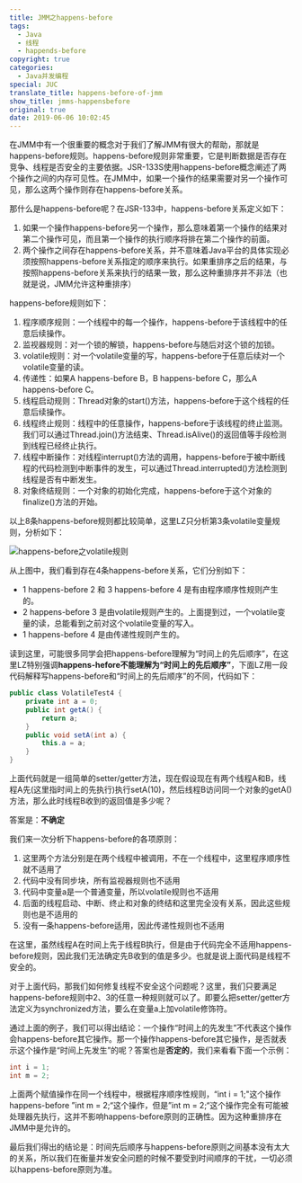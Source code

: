 ```yaml
---
title: JMM之happens-before
tags:
  - Java
  - 线程
  - happends-before
copyright: true
categories:
  - Java并发编程
special: JUC
translate_title: happens-before-of-jmm
show_title: jmms-happensbefore
original: true
date: 2019-06-06 10:02:45
---
```

在JMM中有一个很重要的概念对于我们了解JMM有很大的帮助，那就是happens-before规则。happens-before规则非常重要，它是判断数据是否存在竞争、线程是否安全的主要依据。JSR-133S使用happens-before概念阐述了两个操作之间的内存可见性。在JMM中，如果一个操作的结果需要对另一个操作可见，那么这两个操作则存在happens-before关系。

 那什么是happens-before呢？在JSR-133中，happens-before关系定义如下：

1. 如果一个操作happens-before另一个操作，那么意味着第一个操作的结果对第二个操作可见，而且第一个操作的执行顺序将排在第二个操作的前面。
2. 两个操作之间存在happens-before关系，并不意味着Java平台的具体实现必须按照happens-before关系指定的顺序来执行。如果重排序之后的结果，与按照happens-before关系来执行的结果一致，那么这种重排序并不非法（也就是说，JMM允许这种重排序）

happens-before规则如下：

1. 程序顺序规则：一个线程中的每一个操作，happens-before于该线程中的任意后续操作。
2. 监视器规则：对一个锁的解锁，happens-before与随后对这个锁的加锁。
3. volatile规则：对一个volatile变量的写，happens-before于任意后续对一个volatile变量的读。
4. 传递性：如果A happens-before B，B happens-before C，那么A happens-before C。
5. 线程启动规则：Thread对象的start()方法，happens-before于这个线程的任意后续操作。
6. 线程终止规则：线程中的任意操作，happens-before于该线程的终止监测。我们可以通过Thread.join()方法结束、Thread.isAlive()的返回值等手段检测到线程已经终止执行。
7. 线程中断操作：对线程interrupt()方法的调用，happens-before于被中断线程的代码检测到中断事件的发生，可以通过Thread.interrupted()方法检测到线程是否有中断发生。
8. 对象终结规则：一个对象的初始化完成，happens-before于这个对象的finalize()方法的开始。

以上8条happens-before规则都比较简单，这里LZ只分析第3条volatile变量规则，分析如下：

![happens-before之volatile规则](https://gitee.com/zhangzwd/pic-bed/raw/master/blog/happens-before之volatile规则.png)

从上图中，我们看到存在4条happens-before关系，它们分别如下：

* 1 happens-before 2 和 3 happens-before 4 是有由程序顺序性规则产生的。
* 2 happens-before 3 是由volatile规则产生的。上面提到过，一个volatile变量的读，总能看到之前对这个volatile变量的写入。
* 1 happens-before 4 是由传递性规则产生的。

读到这里，可能很多同学会把happens-before理解为“时间上的先后顺序”，在这里LZ特别强调**happens-hefore不能理解为“时间上的先后顺序”**，下面LZ用一段代码解释写happens-before和“时间上的先后顺序”的不同，代码如下：

```java
public class VolatileTest4 {
    private int a = 0;
    public int getA() {
        return a;
    }
    public void setA(int a) {
        this.a = a;
    }
}
```

上面代码就是一组简单的setter/getter方法，现在假设现在有两个线程A和B，线程A先(这里指时间上的先执行)执行setA(10)，然后线程B访问同一个对象的getA()方法，那么此时线程B收到的返回值是多少呢？

答案是：**不确定**

我们来一次分析下happens-before的各项原则：

1. 这里两个方法分别是在两个线程中被调用，不在一个线程中，这里程序顺序性就不适用了
2. 代码中没有同步块，所有监视器规则也不适用
3. 代码中变量a是一个普通变量，所以volatile规则也不适用
4. 后面的线程启动、中断、终止和对象的终结和这里完全没有关系，因此这些规则也是不适用的
5. 没有一条happens-before适用，因此传递性规则也不适用

在这里，虽然线程A在时间上先于线程B执行，但是由于代码完全不适用happens-before规则，因此我们无法确定先B收到的值是多少。也就是说上面代码是线程不安全的。

对于上面代码，那我们如何修复线程不安全这个问题呢？这里，我们只要满足happens-before规则中2、3的任意一种规则就可以了。即要么把setter/getter方法定义为synchronized方法，要么在变量a上加volatile修饰符。

通过上面的例子，我们可以得出结论：一个操作“时间上的先发生”不代表这个操作会happens-before其它操作。那一个操作happens-before其它操作，是否就表示这个操作是“时间上先发生”的呢？答案也是**否定的**，我们来看看下面一个示例：

```java
int i = 1;
int m = 2;
```

上面两个赋值操作在同一个线程中，根据程序顺序性规则，“int i = 1;"这个操作happens-before ”int m = 2;“这个操作，但是”int m = 2;“这个操作完全有可能被处理器先执行，这并不影响happens-before原则的正确性。因为这种重排序在JMM中是允许的。

最后我们得出的结论是：时间先后顺序与happens-before原则之间基本没有太大的关系，所以我们在衡量并发安全问题的时候不要受到时间顺序的干扰，一切必须以happens-before原则为准。
